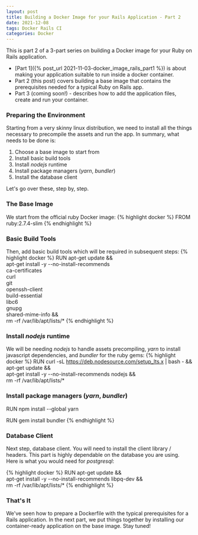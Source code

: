 ```yaml
---
layout: post
title: Building a Docker Image for your Rails Application - Part 2
date: 2021-12-08
tags: Docker Rails CI
categories: Docker
---
```


<!-- intro -->

This is part 2 of a 3-part series on building a Docker image for your Ruby on Rails application.

- [Part 1]({% post_url 2021-11-03-docker_image_rails_part1 %}) is about making your application suitable to run inside a docker container.
- Part 2 (this post) covers building a base image that contains the prerequisites needed for a typical Ruby on Rails app.
- Part 3 (coming soon!) - describes  how to add the application files, create and run your container.

<!-- 
To be reviewed from here on.
As it was broken in parts, there is room to write more about these steps.
Add some comments / explanations on each one.
-->

### Preparing the Environment
Starting from a very skinny linux distribution, we need to install all the things necessary to precompile the assets and run the app. In summary, what needs to be done is:
1. Choose a base image to start from
2. Install basic build tools
3. Install *nodejs* runtime
4. Install package managers (*yarn*, *bundler*)
5. Install the database client

Let's go over these, step by, step.

### The Base Image
 We start from the official ruby Docker image:
{% highlight docker %}
FROM ruby:2.7.4-slim
{% endhighlight %}

### Basic Build Tools

Then, add basic build tools which will be required in subsequent steps:
{% highlight docker %}
RUN apt-get update && \
    apt-get install -y --no-install-recommends \
              ca-certificates \
              curl \
              git \
              openssh-client \
              build-essential \
              libc6 \
              gnupg \
              shared-mime-info && \
    rm -rf /var/lib/apt/lists/*
{% endhighlight %}

### Install *nodejs* runtime

We will be needing *nodejs* to handle assets precompiling, *yarn* to install javascript dependencies, and *bundler* for the ruby gems:
{% highlight docker %}
RUN curl -sL https://deb.nodesource.com/setup_lts.x | bash - && \
    apt-get update && \
    apt-get install -y --no-install-recommends nodejs && \
    rm -rf /var/lib/apt/lists/*

### Install package managers (*yarn*, *bundler*)

RUN npm install --global yarn

RUN gem install bundler
{% endhighlight %}

### Database Client

Next step, database client. You will need to install the client library / headers. This part is highly dependable on the database you are using. Here is what you would need for *postgresql*:

{% highlight docker %}
RUN apt-get update && \
    apt-get install -y --no-install-recommends libpq-dev && \
    rm -rf /var/lib/apt/lists/*
{% endhighlight %}

### That's It

We've seen how to prepare a Dockerfile with the typical prerequisites for a Rails application. In the next part, we put things together by installing our container-ready application on the base image. Stay tuned!